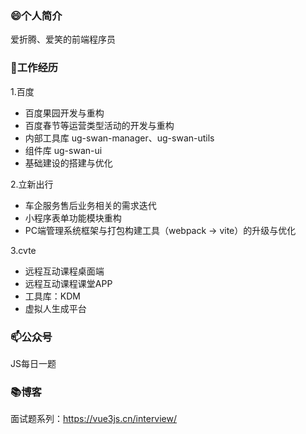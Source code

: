 ### 😄个人简介

爱折腾、爱笑的前端程序员

### 🔭工作经历

1.百度
- 百度果园开发与重构
- 百度春节等运营类型活动的开发与重构
- 内部工具库 ug-swan-manager、ug-swan-utils
- 组件库 ug-swan-ui
- 基础建设的搭建与优化

2.立新出行
- 车企服务售后业务相关的需求迭代
- 小程序表单功能模块重构
- PC端管理系统框架与打包构建工具（webpack -> vite）的升级与优化

3.cvte
- 远程互动课程桌面端
- 远程互动课程课堂APP
- 工具库：KDM
- 虚拟人生成平台

### 📫公众号

JS每日一题

### 📚博客

面试题系列：https://vue3js.cn/interview/
